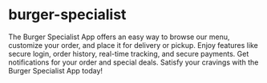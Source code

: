 # burger-specialist
The Burger Specialist App offers an easy way to browse our menu, customize your order, and place it for delivery or pickup. Enjoy features like secure login, order history, real-time tracking, and secure payments. Get notifications for your order and special deals. Satisfy your cravings with the Burger Specialist App today!

